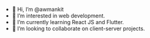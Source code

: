 - 👋 Hi, I’m @awmankit
- 👀 I’m interested in web development.
- 🌱 I’m currently learning React JS and Flutter.
- 💞️ I’m looking to collaborate on client-server projects.

<!---
awmankit/awmankit is a ✨ special ✨ repository because its `README.md` (this file) appears on your GitHub profile.
You can click the Preview link to take a look at your changes.
--->
